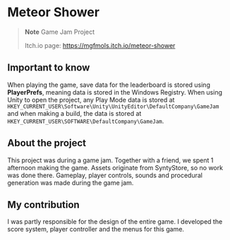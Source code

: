 # Meteor Shower
> **Note**
> Game Jam Project
>
> Itch.io page: https://mgfmols.itch.io/meteor-shower

## Important to know
When playing the game, save data for the leaderboard is stored using **PlayerPrefs**, meaning data is stored in the Windows Registry.
When using Unity to open the project, any Play Mode data is stored at `HKEY_CURRENT_USER\Software\Unity\UnityEditor\DefaultCompany\GameJam`
and when making a build, the data is stored at `HKEY_CURRENT_USER\SOFTWARE\DefaultCompany\GameJam`.

## About the project
This project was during a game jam. Together with a friend, we spent 1 afternoon making the game. Assets originate from SyntyStore, so no work was done there.
Gameplay, player controls, sounds and procedural generation was made during the game jam.

## My contribution
I was partly responsible for the design of the entire game. I developed the score system, player controller and the menus for this game.
